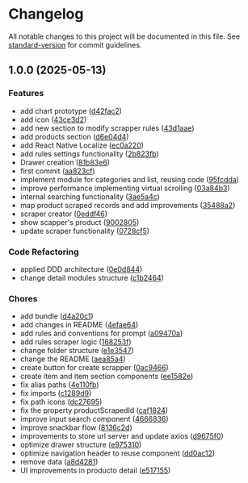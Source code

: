 # Changelog

All notable changes to this project will be documented in this file. See [standard-version](https://github.com/conventional-changelog/standard-version) for commit guidelines.

## 1.0.0 (2025-05-13)


### Features

* add chart prototype ([d42fac2](https://github.com/irf87/prices-scraper/commit/d42fac2ca00885b2eb464f5315020e1d3117126a))
* add icon ([43ce3d2](https://github.com/irf87/prices-scraper/commit/43ce3d2737381794648cba56bef2504c0d80eaec))
* add new section to modify scrapper rules ([43d1aae](https://github.com/irf87/prices-scraper/commit/43d1aae0eb407129a1f872671fc07f2d26a77e04))
* add products section ([d6e04d4](https://github.com/irf87/prices-scraper/commit/d6e04d4cd2da903db7018bfa6e2b7ee4e289d682))
* add React Native Localize ([ec0a220](https://github.com/irf87/prices-scraper/commit/ec0a220762ac210fd7b3348b42dd2556bfb8911a))
* add rules settings functionality ([2b823fb](https://github.com/irf87/prices-scraper/commit/2b823fb7ce3b2f8b993991daf6a31c2371541ce6))
* Drawer creation ([81b83e6](https://github.com/irf87/prices-scraper/commit/81b83e6510ef430dcd674a4508cb39700337f622))
* first commit ([aa823cf](https://github.com/irf87/prices-scraper/commit/aa823cf8c4b1c1fa09c3ff4e8ed0487a7e93cbca))
* implement module for categories and list, reusing code ([95fcdda](https://github.com/irf87/prices-scraper/commit/95fcddaa1bef765fac4fd10d3c80f0578e7b4d2b))
* improve performance implementing virtual scrolling ([03a84b3](https://github.com/irf87/prices-scraper/commit/03a84b39b3b50b74bb5e2144ae37bc17ebdf91d7))
* internal searching functionality ([3ae5a4c](https://github.com/irf87/prices-scraper/commit/3ae5a4cc9c933ab553dec7df8b31a07dea37c69d))
* map product scraped records and add improvements ([35488a2](https://github.com/irf87/prices-scraper/commit/35488a22dad845078e243fe0feae721c4423f559))
* scraper creator ([0eddf46](https://github.com/irf87/prices-scraper/commit/0eddf46ae3c554b63cc929139b1732cbf2ec12e1))
* show scapper's product ([9002805](https://github.com/irf87/prices-scraper/commit/90028052b8cdd80bf8d50a81c42ccda3d3b32f68))
* update scraper functionality ([0728cf5](https://github.com/irf87/prices-scraper/commit/0728cf593abe5dc7aa798496f2533e477b5732ac))


### Code Refactoring

* applied DDD architecture ([0e0d844](https://github.com/irf87/prices-scraper/commit/0e0d844b6ffb568c28e5e4d54c74bf9861454b75))
* change detail modules structure ([c1b2464](https://github.com/irf87/prices-scraper/commit/c1b2464b3b9f7c7e281f41729e8ef9eb66b98890))


### Chores

* add bundle ([d4a20c1](https://github.com/irf87/prices-scraper/commit/d4a20c1264dae4d01e61a5dddfc248c019bc8db0))
* add changes in README ([4efae64](https://github.com/irf87/prices-scraper/commit/4efae642d7bc3daa2f4e9315d0e86083cbf6cd87))
* add rules and conventions for prompt ([a09470a](https://github.com/irf87/prices-scraper/commit/a09470a153b2dd651b9fd84c0afd95883e37d909))
* add rules scraper logic ([168253f](https://github.com/irf87/prices-scraper/commit/168253f635a6a0fad4c5454daa11ca6ddbbfab72))
* change folder structure ([e1e3547](https://github.com/irf87/prices-scraper/commit/e1e35478d87a6c531139ca02eb4eb56669150657))
* change the README ([aea85a4](https://github.com/irf87/prices-scraper/commit/aea85a4122a2813adb10978164da061af202d4da))
* create button for create scrapper ([0ac9466](https://github.com/irf87/prices-scraper/commit/0ac94666f47d8c57e33dbd1c449371ad28116f53))
* create item and item section components ([ee1582e](https://github.com/irf87/prices-scraper/commit/ee1582ec6a48edf7f7aa2918005e707f14be5341))
* fix alias paths ([4e110fb](https://github.com/irf87/prices-scraper/commit/4e110fb8d45a38c987051b14b79dca0ab7f4dba5))
* fix imports ([c1289d9](https://github.com/irf87/prices-scraper/commit/c1289d99ebf162778f6ad1de1abd0c0c61d2ad7e))
* fix path icons ([dc27695](https://github.com/irf87/prices-scraper/commit/dc276958e0f8363e1579410b0b91a5b501d2e7bc))
* fix the property productScrapedId ([caf1824](https://github.com/irf87/prices-scraper/commit/caf182465ae0547c9d73a462be89778a0efa460d))
* improve input search component ([4666836](https://github.com/irf87/prices-scraper/commit/4666836c44c993a7bffe071d57795777fb2d3d39))
* improve snackbar flow ([8136c2d](https://github.com/irf87/prices-scraper/commit/8136c2d21c40a312ae90a1e7009f7b511b8cb9f2))
* improvements to store url server and update axios ([d9675f0](https://github.com/irf87/prices-scraper/commit/d9675f02bc86d92a0d2719b5db372225603df077))
* optimize drawer structure ([e975310](https://github.com/irf87/prices-scraper/commit/e975310fdcd1e04223e7ccae2d6729d6d5f081c1))
* optimize navigation header to reuse component ([dd0ac12](https://github.com/irf87/prices-scraper/commit/dd0ac127cddf5a00e7566c0fe70ce2abd146c5a2))
* remove data ([a8d4281](https://github.com/irf87/prices-scraper/commit/a8d4281b5794af05bc5cf0a39f4a9a20f9872287))
* UI improvements in producto detail ([e517155](https://github.com/irf87/prices-scraper/commit/e51715570f14ee916886b1b867ac56c33f1390a0))
